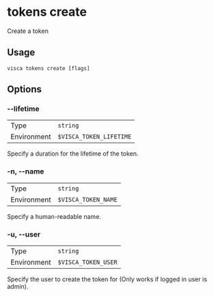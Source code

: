 # tokens create

Create a token

## Usage

```console
visca tokens create [flags]
```

## Options

### --lifetime

|             |                                    |
| ----------- | ---------------------------------- |
| Type        | <code>string</code>                |
| Environment | <code>$VISCA_TOKEN_LIFETIME</code> |

Specify a duration for the lifetime of the token.

### -n, --name

|             |                                |
| ----------- | ------------------------------ |
| Type        | <code>string</code>            |
| Environment | <code>$VISCA_TOKEN_NAME</code> |

Specify a human-readable name.

### -u, --user

|             |                                |
| ----------- | ------------------------------ |
| Type        | <code>string</code>            |
| Environment | <code>$VISCA_TOKEN_USER</code> |

Specify the user to create the token for (Only works if logged in user is admin).
